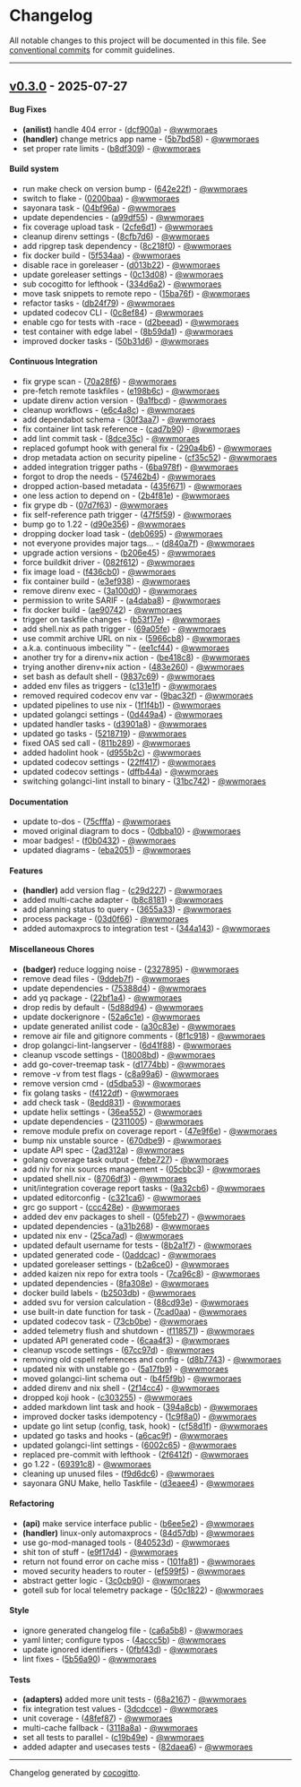 # Changelog
All notable changes to this project will be documented in this file. See [conventional commits](https://www.conventionalcommits.org/) for commit guidelines.

- - -
## [v0.3.0](https://github.com/wwmoraes/anilistarr/compare/31bc74203a32f02f8bf8d905d975507abcf4408a..v0.3.0) - 2025-07-27
#### Bug Fixes
- **(anilist)** handle 404 error - ([dcf900a](https://github.com/wwmoraes/anilistarr/commit/dcf900aed54b31d5dda4c72ec04893ab4e523dc8)) - [@wwmoraes](https://github.com/wwmoraes)
- **(handler)** change metrics app name - ([5b7bd58](https://github.com/wwmoraes/anilistarr/commit/5b7bd58565cc3d69cea1b4eeb2220e711af4df86)) - [@wwmoraes](https://github.com/wwmoraes)
- set proper rate limits - ([b8df309](https://github.com/wwmoraes/anilistarr/commit/b8df30964a0d36c8bb4db7dc48535ffbe8abfd4a)) - [@wwmoraes](https://github.com/wwmoraes)
#### Build system
- run make check on version bump - ([642e22f](https://github.com/wwmoraes/anilistarr/commit/642e22f6a2c311dd8f331342de9566575a3dff5f)) - [@wwmoraes](https://github.com/wwmoraes)
- switch to flake - ([0200baa](https://github.com/wwmoraes/anilistarr/commit/0200baaa1b46d8ff7aa924b6ce9c9c2b3c3525e3)) - [@wwmoraes](https://github.com/wwmoraes)
- sayonara task - ([04bf96a](https://github.com/wwmoraes/anilistarr/commit/04bf96af2ffb5d69eb1a91cdea3a7ba1b73b4d5d)) - [@wwmoraes](https://github.com/wwmoraes)
- update dependencies - ([a99df55](https://github.com/wwmoraes/anilistarr/commit/a99df55cf1b864ca2229b013c678678f749f786e)) - [@wwmoraes](https://github.com/wwmoraes)
- fix coverage upload task - ([2cfe6d1](https://github.com/wwmoraes/anilistarr/commit/2cfe6d12d7f437bebc2cd9052152398e218d3beb)) - [@wwmoraes](https://github.com/wwmoraes)
- cleanup direnv settings - ([8cfb7d6](https://github.com/wwmoraes/anilistarr/commit/8cfb7d6787e4ea0d199aba0b1f08bde689993901)) - [@wwmoraes](https://github.com/wwmoraes)
- add ripgrep task dependency - ([8c218f0](https://github.com/wwmoraes/anilistarr/commit/8c218f059f2cb99a2d8a86bd2bd1aa31380f292b)) - [@wwmoraes](https://github.com/wwmoraes)
- fix docker build - ([5f534aa](https://github.com/wwmoraes/anilistarr/commit/5f534aae8c2f7bf1a2cdb88c6f42d36f798a3b70)) - [@wwmoraes](https://github.com/wwmoraes)
- disable race in goreleaser - ([d013b22](https://github.com/wwmoraes/anilistarr/commit/d013b222debcd80138fae611185d16caa6765728)) - [@wwmoraes](https://github.com/wwmoraes)
- update goreleaser settings - ([0c13d08](https://github.com/wwmoraes/anilistarr/commit/0c13d0819ffb9e937530dddb0dcab1e8dae999c0)) - [@wwmoraes](https://github.com/wwmoraes)
- sub cocogitto for lefthook - ([334d6a2](https://github.com/wwmoraes/anilistarr/commit/334d6a25abb17427b049b2001320a1b3753556c5)) - [@wwmoraes](https://github.com/wwmoraes)
- move task snippets to remote repo - ([15ba76f](https://github.com/wwmoraes/anilistarr/commit/15ba76fa959e2d09c7e83c16676c794072746587)) - [@wwmoraes](https://github.com/wwmoraes)
- refactor tasks - ([db24f79](https://github.com/wwmoraes/anilistarr/commit/db24f7987856cfe8a657398ec9ffa70099e95e8a)) - [@wwmoraes](https://github.com/wwmoraes)
- updated codecov CLI - ([0c8ef84](https://github.com/wwmoraes/anilistarr/commit/0c8ef84e705a3968a4a207de586b231dba4808d4)) - [@wwmoraes](https://github.com/wwmoraes)
- enable cgo for tests with -race - ([d2beead](https://github.com/wwmoraes/anilistarr/commit/d2beead120e3f0ebbe31f892dcd25b78b45d6d8b)) - [@wwmoraes](https://github.com/wwmoraes)
- test container with edge label - ([8b59da1](https://github.com/wwmoraes/anilistarr/commit/8b59da1188203e2c11d90a59f8948c712aff70b2)) - [@wwmoraes](https://github.com/wwmoraes)
- improved docker tasks - ([50b31d6](https://github.com/wwmoraes/anilistarr/commit/50b31d61304d7db65d6994e5e257c49166a2ecb5)) - [@wwmoraes](https://github.com/wwmoraes)
#### Continuous Integration
- fix grype scan - ([70a28f6](https://github.com/wwmoraes/anilistarr/commit/70a28f61885dce550dce10575a35fa6772def982)) - [@wwmoraes](https://github.com/wwmoraes)
- pre-fetch remote taskfiles - ([e198b6c](https://github.com/wwmoraes/anilistarr/commit/e198b6c7f82bfe895b4168724233c4b256b0732c)) - [@wwmoraes](https://github.com/wwmoraes)
- update direnv action version - ([9a1fbcd](https://github.com/wwmoraes/anilistarr/commit/9a1fbcd38c1d14f1ba9ad7882aab6608978db8ab)) - [@wwmoraes](https://github.com/wwmoraes)
- cleanup workflows - ([e6c4a8c](https://github.com/wwmoraes/anilistarr/commit/e6c4a8cb07faf137bb0e45531def5f39bd5dd44d)) - [@wwmoraes](https://github.com/wwmoraes)
- add dependabot schema - ([30f3aa7](https://github.com/wwmoraes/anilistarr/commit/30f3aa700bd010bd3eb955e99f304e6ce4bef22a)) - [@wwmoraes](https://github.com/wwmoraes)
- fix container lint task reference - ([cad7b90](https://github.com/wwmoraes/anilistarr/commit/cad7b909609aa39bee3fffd37ea56b64aff2ec8c)) - [@wwmoraes](https://github.com/wwmoraes)
- add lint commit task - ([8dce35c](https://github.com/wwmoraes/anilistarr/commit/8dce35cf2f9b96864bd6cc8b60e4f942b9782dd9)) - [@wwmoraes](https://github.com/wwmoraes)
- replaced gofumpt hook with general fix - ([290a4b6](https://github.com/wwmoraes/anilistarr/commit/290a4b6d34292357f6e4a110ab1a91650d1d31b0)) - [@wwmoraes](https://github.com/wwmoraes)
- drop metadata action on security pipeline - ([cf35c52](https://github.com/wwmoraes/anilistarr/commit/cf35c52aeb6dfa7635a17ba07a7054c3768985c9)) - [@wwmoraes](https://github.com/wwmoraes)
- added integration trigger paths - ([6ba978f](https://github.com/wwmoraes/anilistarr/commit/6ba978fe2f2ae33cdcf0b17f499560ef798b8b92)) - [@wwmoraes](https://github.com/wwmoraes)
- forgot to drop the needs - ([57462b4](https://github.com/wwmoraes/anilistarr/commit/57462b474bf2e0aad1aafebea5fddc3c9fbf221a)) - [@wwmoraes](https://github.com/wwmoraes)
- dropped action-based metadata - ([435f671](https://github.com/wwmoraes/anilistarr/commit/435f67101bf0f890126a522dcb525734c2efd7bf)) - [@wwmoraes](https://github.com/wwmoraes)
- one less action to depend on - ([2b4f81e](https://github.com/wwmoraes/anilistarr/commit/2b4f81e9638f995f1909f96a010ff233823243d5)) - [@wwmoraes](https://github.com/wwmoraes)
- fix grype db - ([07d7f63](https://github.com/wwmoraes/anilistarr/commit/07d7f63628ece3ffeb2400be8d86ead918d3272a)) - [@wwmoraes](https://github.com/wwmoraes)
- fix self-reference path trigger - ([47f5f59](https://github.com/wwmoraes/anilistarr/commit/47f5f598b17175131c953f6412cc0df07e97a6e5)) - [@wwmoraes](https://github.com/wwmoraes)
- bump go to 1.22 - ([d90e356](https://github.com/wwmoraes/anilistarr/commit/d90e356594d4f21f2f07ee1840931255dfe403db)) - [@wwmoraes](https://github.com/wwmoraes)
- dropping docker load task - ([deb0695](https://github.com/wwmoraes/anilistarr/commit/deb06952d7d9f00a146e23777a95cea43d09ca1e)) - [@wwmoraes](https://github.com/wwmoraes)
- not everyone provides major tags... - ([d840a7f](https://github.com/wwmoraes/anilistarr/commit/d840a7f16b8b411aedd5ecdf32efc5f8d465c6d4)) - [@wwmoraes](https://github.com/wwmoraes)
- upgrade action versions - ([b206e45](https://github.com/wwmoraes/anilistarr/commit/b206e45549f914add4681870d7156364101310a0)) - [@wwmoraes](https://github.com/wwmoraes)
- force buildkit driver - ([082f612](https://github.com/wwmoraes/anilistarr/commit/082f61263eb6f023be872918a725101f7fd7c86b)) - [@wwmoraes](https://github.com/wwmoraes)
- fix image load - ([f436cb0](https://github.com/wwmoraes/anilistarr/commit/f436cb0912dd10b76d357bec6228d74d4bacbd41)) - [@wwmoraes](https://github.com/wwmoraes)
- fix container build - ([e3ef938](https://github.com/wwmoraes/anilistarr/commit/e3ef938447654a815a7d9e6bf4db2ef88ccbd2b9)) - [@wwmoraes](https://github.com/wwmoraes)
- remove direnv exec - ([3a100d0](https://github.com/wwmoraes/anilistarr/commit/3a100d0ff805cc3a6995556bf1d361d46864c9b1)) - [@wwmoraes](https://github.com/wwmoraes)
- permission to write SARIF - ([a4daba8](https://github.com/wwmoraes/anilistarr/commit/a4daba8ea133dcb47a4531caf59ed254532d11de)) - [@wwmoraes](https://github.com/wwmoraes)
- fix docker build - ([ae90742](https://github.com/wwmoraes/anilistarr/commit/ae90742539664fbdff74313f388b2dfeaff0d659)) - [@wwmoraes](https://github.com/wwmoraes)
- trigger on taskfile changes - ([b53f17e](https://github.com/wwmoraes/anilistarr/commit/b53f17ea832d84e27be0a6427d7d44be1c6d3b75)) - [@wwmoraes](https://github.com/wwmoraes)
- add shell.nix as path trigger - ([69a05fe](https://github.com/wwmoraes/anilistarr/commit/69a05fe7eeba5096f05a0c87f351a4d645fc7e67)) - [@wwmoraes](https://github.com/wwmoraes)
- use commit archive URL on nix - ([5966cb8](https://github.com/wwmoraes/anilistarr/commit/5966cb83b6a15192391e6a3b11db70ea4df84364)) - [@wwmoraes](https://github.com/wwmoraes)
- a.k.a. continuous imbecility ™ - ([ee1cf44](https://github.com/wwmoraes/anilistarr/commit/ee1cf44a6d258e9ab0fa4e058763be51d9ae91b1)) - [@wwmoraes](https://github.com/wwmoraes)
- another try for a direnv+nix action - ([be418c8](https://github.com/wwmoraes/anilistarr/commit/be418c811f4d73b021eefe40af00bb25ac5d9a9b)) - [@wwmoraes](https://github.com/wwmoraes)
- trying another direnv+nix action - ([483e260](https://github.com/wwmoraes/anilistarr/commit/483e2607fe3d3b82f889996a0f8b5f996f5f9a3c)) - [@wwmoraes](https://github.com/wwmoraes)
- set bash as default shell - ([9837c69](https://github.com/wwmoraes/anilistarr/commit/9837c69071a7f6f82d900042d8581704d6d946df)) - [@wwmoraes](https://github.com/wwmoraes)
- added env files as triggers - ([c131e1f](https://github.com/wwmoraes/anilistarr/commit/c131e1f79734e4a9eea7582cdf67e18ba137b94c)) - [@wwmoraes](https://github.com/wwmoraes)
- removed required codecov env var - ([9bac32f](https://github.com/wwmoraes/anilistarr/commit/9bac32f6ebb3d569fbf94e86f32c7b925ed2f319)) - [@wwmoraes](https://github.com/wwmoraes)
- updated pipelines to use nix - ([1f1f4b1](https://github.com/wwmoraes/anilistarr/commit/1f1f4b183fdd079c7a2f29594bbf228536bcdd83)) - [@wwmoraes](https://github.com/wwmoraes)
- updated golangci settings - ([0d449a4](https://github.com/wwmoraes/anilistarr/commit/0d449a4db9152bc60d3d57ba7bf1f9a4a1c2dd95)) - [@wwmoraes](https://github.com/wwmoraes)
- updated handler tasks - ([d3901a8](https://github.com/wwmoraes/anilistarr/commit/d3901a8e7dfa18717717f5a15153a8077f1ead86)) - [@wwmoraes](https://github.com/wwmoraes)
- updated go tasks - ([5218719](https://github.com/wwmoraes/anilistarr/commit/521871991c23043b4e828ee27eb68af63e18cf25)) - [@wwmoraes](https://github.com/wwmoraes)
- fixed OAS sed call - ([811b289](https://github.com/wwmoraes/anilistarr/commit/811b2894218ca1c46db43c6b1c4dc1f92afca834)) - [@wwmoraes](https://github.com/wwmoraes)
- added hadolint hook - ([d955b2c](https://github.com/wwmoraes/anilistarr/commit/d955b2c913c84b827a3301758d32e5a0ad6dff21)) - [@wwmoraes](https://github.com/wwmoraes)
- updated codecov settings - ([22ff417](https://github.com/wwmoraes/anilistarr/commit/22ff417971d85c89bb17a73fc6c81e20db36c4c5)) - [@wwmoraes](https://github.com/wwmoraes)
- updated codecov settings - ([dffb44a](https://github.com/wwmoraes/anilistarr/commit/dffb44a7b5fbe3efd66cd7a0b0bfce7b14e14d21)) - [@wwmoraes](https://github.com/wwmoraes)
- switching golangci-lint install to binary - ([31bc742](https://github.com/wwmoraes/anilistarr/commit/31bc74203a32f02f8bf8d905d975507abcf4408a)) - [@wwmoraes](https://github.com/wwmoraes)
#### Documentation
- update to-dos - ([75cfffa](https://github.com/wwmoraes/anilistarr/commit/75cfffa25517fb4303a88d2c914c8d9dfb417be5)) - [@wwmoraes](https://github.com/wwmoraes)
- moved original diagram to docs - ([0dbba10](https://github.com/wwmoraes/anilistarr/commit/0dbba10ae800b6aaa533970d10651998ea9700f3)) - [@wwmoraes](https://github.com/wwmoraes)
- moar badges! - ([f0b0432](https://github.com/wwmoraes/anilistarr/commit/f0b0432b35743ff983e96d0e0e1333ac7f441470)) - [@wwmoraes](https://github.com/wwmoraes)
- updated diagrams - ([eba2051](https://github.com/wwmoraes/anilistarr/commit/eba2051ed36425285e22d542f6e0f64b7968f74d)) - [@wwmoraes](https://github.com/wwmoraes)
#### Features
- **(handler)** add version flag - ([c29d227](https://github.com/wwmoraes/anilistarr/commit/c29d227d61d878f6763ae81f07aef6c596bed7ff)) - [@wwmoraes](https://github.com/wwmoraes)
- added multi-cache adapter - ([b8c8181](https://github.com/wwmoraes/anilistarr/commit/b8c8181f268d4e225be7a2bc4026e53e3720b735)) - [@wwmoraes](https://github.com/wwmoraes)
- add planning status to query - ([3655a33](https://github.com/wwmoraes/anilistarr/commit/3655a33ac91093c0c3d05f51b94336cd67ddc0c0)) - [@wwmoraes](https://github.com/wwmoraes)
- process package - ([03d0f66](https://github.com/wwmoraes/anilistarr/commit/03d0f662c876aac334f5d764bb874f353292e20e)) - [@wwmoraes](https://github.com/wwmoraes)
- added automaxprocs to integration test - ([344a143](https://github.com/wwmoraes/anilistarr/commit/344a143e2bad86e83bd5857095b10a0ff9731c73)) - [@wwmoraes](https://github.com/wwmoraes)
#### Miscellaneous Chores
- **(badger)** reduce logging noise - ([2327895](https://github.com/wwmoraes/anilistarr/commit/2327895829295bb28d546773355971015e69924e)) - [@wwmoraes](https://github.com/wwmoraes)
- remove dead files - ([9ddeb7f](https://github.com/wwmoraes/anilistarr/commit/9ddeb7f9e4902fd85df5c48c00bec37ef85b428d)) - [@wwmoraes](https://github.com/wwmoraes)
- update dependencies - ([75388d4](https://github.com/wwmoraes/anilistarr/commit/75388d4c725163835fcca9deece5698d01e93548)) - [@wwmoraes](https://github.com/wwmoraes)
- add yq package - ([22bf1a4](https://github.com/wwmoraes/anilistarr/commit/22bf1a406af4287365c6f21bf46c240c56c3d4a7)) - [@wwmoraes](https://github.com/wwmoraes)
- drop redis by default - ([5d88d94](https://github.com/wwmoraes/anilistarr/commit/5d88d948f52a360b12ca59914756640c790666e0)) - [@wwmoraes](https://github.com/wwmoraes)
- update dockerignore - ([52a6c1e](https://github.com/wwmoraes/anilistarr/commit/52a6c1ee033c1901a11cd3190b4fc75d2bbe4ee0)) - [@wwmoraes](https://github.com/wwmoraes)
- update generated anilist code - ([a30c83e](https://github.com/wwmoraes/anilistarr/commit/a30c83e57fcbfc77ac911139f1169e5908dc7314)) - [@wwmoraes](https://github.com/wwmoraes)
- remove air file and gitignore comments - ([8f1c918](https://github.com/wwmoraes/anilistarr/commit/8f1c918a67ce6de42bc569ca8265e999d59ae853)) - [@wwmoraes](https://github.com/wwmoraes)
- drop golangci-lint-langserver - ([6d41f88](https://github.com/wwmoraes/anilistarr/commit/6d41f882e3d3da3f05287710d1bc18239dc9ddf2)) - [@wwmoraes](https://github.com/wwmoraes)
- cleanup vscode settings - ([18008bd](https://github.com/wwmoraes/anilistarr/commit/18008bd1d674d1717b998a2a114ce8bd78114a92)) - [@wwmoraes](https://github.com/wwmoraes)
- add go-cover-treemap task - ([d1774bb](https://github.com/wwmoraes/anilistarr/commit/d1774bbe67772ddfed5b347877cf7352f3236da6)) - [@wwmoraes](https://github.com/wwmoraes)
- remove -v from test flags - ([c8a99a6](https://github.com/wwmoraes/anilistarr/commit/c8a99a69eb07c361c7dc9c7deb071212bcb784f5)) - [@wwmoraes](https://github.com/wwmoraes)
- remove version cmd - ([d5dba53](https://github.com/wwmoraes/anilistarr/commit/d5dba5375ee9615570a33454b2f12fdbcb48dee3)) - [@wwmoraes](https://github.com/wwmoraes)
- fix golang tasks - ([f4122df](https://github.com/wwmoraes/anilistarr/commit/f4122df7b1dfeac671bd544f17665bc32358be93)) - [@wwmoraes](https://github.com/wwmoraes)
- add check task - ([8edd831](https://github.com/wwmoraes/anilistarr/commit/8edd831c05c28d1f2e75c1bb12c2f554f00964e1)) - [@wwmoraes](https://github.com/wwmoraes)
- update helix settings - ([36ea552](https://github.com/wwmoraes/anilistarr/commit/36ea552ea7f8be77e58e0b7c299c32d461b7a0e6)) - [@wwmoraes](https://github.com/wwmoraes)
- update dependencies - ([2311005](https://github.com/wwmoraes/anilistarr/commit/2311005a9fc0759fa42e34b90244f8e0c5fa7a54)) - [@wwmoraes](https://github.com/wwmoraes)
- remove module prefix on coverage report - ([47e9f6e](https://github.com/wwmoraes/anilistarr/commit/47e9f6e574024ae663d00eb57b6ddafc87b9d2cc)) - [@wwmoraes](https://github.com/wwmoraes)
- bump nix unstable source - ([670dbe9](https://github.com/wwmoraes/anilistarr/commit/670dbe98035afe5d4480f34b4495327d179fedee)) - [@wwmoraes](https://github.com/wwmoraes)
- update API spec - ([2ad312a](https://github.com/wwmoraes/anilistarr/commit/2ad312a37d010a70cd5b4ddb5577f36970a49d43)) - [@wwmoraes](https://github.com/wwmoraes)
- golang coverage task output - ([febe727](https://github.com/wwmoraes/anilistarr/commit/febe7279a4d48432e22af4d7480015d5ee1ef40a)) - [@wwmoraes](https://github.com/wwmoraes)
- add niv for nix sources management - ([05cbbc3](https://github.com/wwmoraes/anilistarr/commit/05cbbc3a4ab7b990b01950e180aa9acbe273d14f)) - [@wwmoraes](https://github.com/wwmoraes)
- updated shell.nix - ([8706df3](https://github.com/wwmoraes/anilistarr/commit/8706df3ba01c7a4132379f07d25183e51b35926b)) - [@wwmoraes](https://github.com/wwmoraes)
- unit/integration coverage report tasks - ([9a32cb6](https://github.com/wwmoraes/anilistarr/commit/9a32cb6d6b1206a3a9fa9ac531c9219887637c4b)) - [@wwmoraes](https://github.com/wwmoraes)
- updated editorconfig - ([c321ca6](https://github.com/wwmoraes/anilistarr/commit/c321ca6b2ae2272aee17276b572e71464b575006)) - [@wwmoraes](https://github.com/wwmoraes)
- grc go support - ([ccc428e](https://github.com/wwmoraes/anilistarr/commit/ccc428ef33cf6bce1429260436bf01dab607f36e)) - [@wwmoraes](https://github.com/wwmoraes)
- added dev env packages to shell - ([05feb27](https://github.com/wwmoraes/anilistarr/commit/05feb272eca5db6d1697cff80df030a6c8124bcc)) - [@wwmoraes](https://github.com/wwmoraes)
- updated dependencies - ([a31b268](https://github.com/wwmoraes/anilistarr/commit/a31b2688ddbd5bc8f5015a9d8ba321d6bd5ae806)) - [@wwmoraes](https://github.com/wwmoraes)
- updated nix env - ([25ca7ad](https://github.com/wwmoraes/anilistarr/commit/25ca7ad75c59987d40d9d23907af4c712d03f08c)) - [@wwmoraes](https://github.com/wwmoraes)
- updated default username for tests - ([8b2a1f7](https://github.com/wwmoraes/anilistarr/commit/8b2a1f708403c9c8b3ca2ac9e5f4044003d205ef)) - [@wwmoraes](https://github.com/wwmoraes)
- updated generated code - ([0addcac](https://github.com/wwmoraes/anilistarr/commit/0addcac1788cc763be83a8f4b2c150d29b74571a)) - [@wwmoraes](https://github.com/wwmoraes)
- updated goreleaser settings - ([b2a6ce0](https://github.com/wwmoraes/anilistarr/commit/b2a6ce08a0ff9f08be884c4ade4dcbe2bb2b9556)) - [@wwmoraes](https://github.com/wwmoraes)
- added kaizen nix repo for extra tools - ([7ca96c8](https://github.com/wwmoraes/anilistarr/commit/7ca96c843fbde79bb2eabb316d81c18c914d1507)) - [@wwmoraes](https://github.com/wwmoraes)
- updated dependencies - ([8fa308e](https://github.com/wwmoraes/anilistarr/commit/8fa308ea8361b189cdbfac10da42db5431cd5e67)) - [@wwmoraes](https://github.com/wwmoraes)
- docker build labels - ([b2503db](https://github.com/wwmoraes/anilistarr/commit/b2503db78eeecb695b00dd8611c494b9d303a34e)) - [@wwmoraes](https://github.com/wwmoraes)
- added svu for version calculation - ([88cd93e](https://github.com/wwmoraes/anilistarr/commit/88cd93e63cef7973efe6c0422d36416e70d620eb)) - [@wwmoraes](https://github.com/wwmoraes)
- use built-in date function for task - ([7cad0aa](https://github.com/wwmoraes/anilistarr/commit/7cad0aa4d21846f958f8e2d58bf5b5ae3d6b2628)) - [@wwmoraes](https://github.com/wwmoraes)
- updated codecov task - ([73cb0be](https://github.com/wwmoraes/anilistarr/commit/73cb0be03f065376ec0c0f58333d6069b1e36424)) - [@wwmoraes](https://github.com/wwmoraes)
- added telemetry flush and shutdown - ([f118571](https://github.com/wwmoraes/anilistarr/commit/f11857127960f2acacb1cac8a9db571f2a6485a7)) - [@wwmoraes](https://github.com/wwmoraes)
- updated API generated code - ([6caa4f3](https://github.com/wwmoraes/anilistarr/commit/6caa4f315a9ddf6a096b8d88e3ba83d2636b9f10)) - [@wwmoraes](https://github.com/wwmoraes)
- cleanup vscode settings - ([67cc97d](https://github.com/wwmoraes/anilistarr/commit/67cc97d9517c3db6a19fa5a13ccb597273cf946f)) - [@wwmoraes](https://github.com/wwmoraes)
- removing old cspell references and config - ([d8b7743](https://github.com/wwmoraes/anilistarr/commit/d8b774386325552081e4e1254b0765f8c5eca71b)) - [@wwmoraes](https://github.com/wwmoraes)
- updated nix with unstable go - ([5a17fb9](https://github.com/wwmoraes/anilistarr/commit/5a17fb91ebf42279a7bd847a9eef5b066ec6c1e9)) - [@wwmoraes](https://github.com/wwmoraes)
- moved golangci-lint schema out - ([b4f5f9b](https://github.com/wwmoraes/anilistarr/commit/b4f5f9bfe3da8fe1f4c7e83994515aead37dfdc7)) - [@wwmoraes](https://github.com/wwmoraes)
- added direnv and nix shell - ([2f14cc4](https://github.com/wwmoraes/anilistarr/commit/2f14cc470bbccd2ee1ac5effeba9651090fed420)) - [@wwmoraes](https://github.com/wwmoraes)
- dropped koji hook - ([c303255](https://github.com/wwmoraes/anilistarr/commit/c3032555e671829e39a8edd7c0bf6fd54bf443c8)) - [@wwmoraes](https://github.com/wwmoraes)
- added markdown lint task and hook - ([394a8cb](https://github.com/wwmoraes/anilistarr/commit/394a8cb292dcccaec8535c730841d81dfb89de2b)) - [@wwmoraes](https://github.com/wwmoraes)
- improved docker tasks idempotency - ([1c9f8a0](https://github.com/wwmoraes/anilistarr/commit/1c9f8a0fed01ef9c8467ecb2d9672410861bcdf8)) - [@wwmoraes](https://github.com/wwmoraes)
- update go lint setup (config, task, hook) - ([cf58d1f](https://github.com/wwmoraes/anilistarr/commit/cf58d1fd492279da7805134732daee5137c7b9a8)) - [@wwmoraes](https://github.com/wwmoraes)
- updated go tasks and hooks - ([a6cac9f](https://github.com/wwmoraes/anilistarr/commit/a6cac9f98d2d49abcb3962526ed58fe2ecb0deea)) - [@wwmoraes](https://github.com/wwmoraes)
- updated golangci-lint settings - ([6002c65](https://github.com/wwmoraes/anilistarr/commit/6002c65fd8d4c1ac794791eee279856d277ae2a3)) - [@wwmoraes](https://github.com/wwmoraes)
- replaced pre-commit with lefthook - ([2f6412f](https://github.com/wwmoraes/anilistarr/commit/2f6412fda2ecd1d27abb2d6abac1397d8c265a0a)) - [@wwmoraes](https://github.com/wwmoraes)
- go 1.22 - ([69391c8](https://github.com/wwmoraes/anilistarr/commit/69391c8de89d835fdc6dd2b2d752553a2cda46f4)) - [@wwmoraes](https://github.com/wwmoraes)
- cleaning up unused files - ([f9d6dc6](https://github.com/wwmoraes/anilistarr/commit/f9d6dc694101e3d9622050c01c1eead18ee788b3)) - [@wwmoraes](https://github.com/wwmoraes)
- sayonara GNU Make, hello Taskfile - ([d3eaee4](https://github.com/wwmoraes/anilistarr/commit/d3eaee480e7a9a589f81e31b792b589ad4b668ea)) - [@wwmoraes](https://github.com/wwmoraes)
#### Refactoring
- **(api)** make service interface public - ([b6ee5e2](https://github.com/wwmoraes/anilistarr/commit/b6ee5e22082ad7b6a8604a539af6e4f5ec66d6fc)) - [@wwmoraes](https://github.com/wwmoraes)
- **(handler)** linux-only automaxprocs - ([84d57db](https://github.com/wwmoraes/anilistarr/commit/84d57dbe672abbf54597e7599dc29d0faeed3a11)) - [@wwmoraes](https://github.com/wwmoraes)
- use go-mod-managed tools - ([840523d](https://github.com/wwmoraes/anilistarr/commit/840523d3eace7caeeeb040c27d2356521796edb4)) - [@wwmoraes](https://github.com/wwmoraes)
- shit ton of stuff - ([e9f17d4](https://github.com/wwmoraes/anilistarr/commit/e9f17d4f7107b947a21d1b66641d4a04ba0a7865)) - [@wwmoraes](https://github.com/wwmoraes)
- return not found error on cache miss - ([101fa81](https://github.com/wwmoraes/anilistarr/commit/101fa8114cfe108eaee2f29e55c76c02c17a9d64)) - [@wwmoraes](https://github.com/wwmoraes)
- moved security headers to router - ([ef599f5](https://github.com/wwmoraes/anilistarr/commit/ef599f55fdc4d48919aab32bdb12cb5cf109210a)) - [@wwmoraes](https://github.com/wwmoraes)
- abstract getter logic - ([3c0cb90](https://github.com/wwmoraes/anilistarr/commit/3c0cb90c4f3566da3c96da75e8a3277ca9fb6552)) - [@wwmoraes](https://github.com/wwmoraes)
- gotell sub for local telemetry package - ([50c1822](https://github.com/wwmoraes/anilistarr/commit/50c18227c9ca9740495013603e9e14c209769984)) - [@wwmoraes](https://github.com/wwmoraes)
#### Style
- ignore generated changelog file - ([ca6a5b8](https://github.com/wwmoraes/anilistarr/commit/ca6a5b84cd156537ba748ffa781832281559d7a9)) - [@wwmoraes](https://github.com/wwmoraes)
- yaml linter; configure typos - ([4accc5b](https://github.com/wwmoraes/anilistarr/commit/4accc5bd49f85fe99abe98f2c5fc89a210fb8388)) - [@wwmoraes](https://github.com/wwmoraes)
- update ignored identifiers - ([0fbf43d](https://github.com/wwmoraes/anilistarr/commit/0fbf43d3b05068eb0ba0a51bfcaf6e9df21fe4ee)) - [@wwmoraes](https://github.com/wwmoraes)
- lint fixes - ([5b56a90](https://github.com/wwmoraes/anilistarr/commit/5b56a90643d413af6ac09e132adf4bb55d182642)) - [@wwmoraes](https://github.com/wwmoraes)
#### Tests
- **(adapters)** added more unit tests - ([68a2167](https://github.com/wwmoraes/anilistarr/commit/68a2167924f0d8f3ec378d9a1fc5d007f998c745)) - [@wwmoraes](https://github.com/wwmoraes)
- fix integration test values - ([3dcdcce](https://github.com/wwmoraes/anilistarr/commit/3dcdcce78b1a6be282d2dad31672ce736599ed44)) - [@wwmoraes](https://github.com/wwmoraes)
- unit coverage - ([48fef87](https://github.com/wwmoraes/anilistarr/commit/48fef878106b945dc18cedeb4152c68a06c8f025)) - [@wwmoraes](https://github.com/wwmoraes)
- multi-cache fallback - ([3118a8a](https://github.com/wwmoraes/anilistarr/commit/3118a8a4644e9bd36b37f723d54c06d76ed59c52)) - [@wwmoraes](https://github.com/wwmoraes)
- set all tests to parallel - ([c19b49e](https://github.com/wwmoraes/anilistarr/commit/c19b49e65c4a90e0749422aec00312cd0d8aeda8)) - [@wwmoraes](https://github.com/wwmoraes)
- added adapter and usecases tests - ([82daea6](https://github.com/wwmoraes/anilistarr/commit/82daea6019b32473fe1dfe15f8f392c0ad1cbe8b)) - [@wwmoraes](https://github.com/wwmoraes)

- - -

Changelog generated by [cocogitto](https://github.com/cocogitto/cocogitto).
